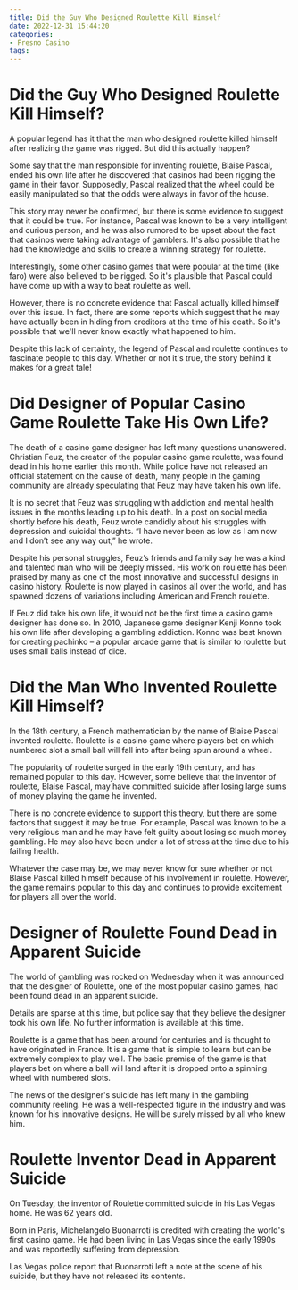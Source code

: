 ```yaml
---
title: Did the Guy Who Designed Roulette Kill Himself
date: 2022-12-31 15:44:20
categories:
- Fresno Casino
tags:
---
```



#  Did the Guy Who Designed Roulette Kill Himself?

A popular legend has it that the man who designed roulette killed himself after realizing the game was rigged. But did this actually happen?

Some say that the man responsible for inventing roulette, Blaise Pascal, ended his own life after he discovered that casinos had been rigging the game in their favor. Supposedly, Pascal realized that the wheel could be easily manipulated so that the odds were always in favor of the house.

This story may never be confirmed, but there is some evidence to suggest that it could be true. For instance, Pascal was known to be a very intelligent and curious person, and he was also rumored to be upset about the fact that casinos were taking advantage of gamblers. It's also possible that he had the knowledge and skills to create a winning strategy for roulette.

Interestingly, some other casino games that were popular at the time (like faro) were also believed to be rigged. So it's plausible that Pascal could have come up with a way to beat roulette as well.

However, there is no concrete evidence that Pascal actually killed himself over this issue. In fact, there are some reports which suggest that he may have actually been in hiding from creditors at the time of his death. So it's possible that we'll never know exactly what happened to him.

Despite this lack of certainty, the legend of Pascal and roulette continues to fascinate people to this day. Whether or not it's true, the story behind it makes for a great tale!

#  Did Designer of Popular Casino Game Roulette Take His Own Life?

The death of a casino game designer has left many questions unanswered. Christian Feuz, the creator of the popular casino game roulette, was found dead in his home earlier this month. While police have not released an official statement on the cause of death, many people in the gaming community are already speculating that Feuz may have taken his own life.

It is no secret that Feuz was struggling with addiction and mental health issues in the months leading up to his death. In a post on social media shortly before his death, Feuz wrote candidly about his struggles with depression and suicidal thoughts. “I have never been as low as I am now and I don’t see any way out,” he wrote.

Despite his personal struggles, Feuz’s friends and family say he was a kind and talented man who will be deeply missed. His work on roulette has been praised by many as one of the most innovative and successful designs in casino history. Roulette is now played in casinos all over the world, and has spawned dozens of variations including American and French roulette.

If Feuz did take his own life, it would not be the first time a casino game designer has done so. In 2010, Japanese game designer Kenji Konno took his own life after developing a gambling addiction. Konno was best known for creating pachinko – a popular arcade game that is similar to roulette but uses small balls instead of dice.

#  Did the Man Who Invented Roulette Kill Himself?

In the 18th century, a French mathematician by the name of Blaise Pascal invented roulette. Roulette is a casino game where players bet on which numbered slot a small ball will fall into after being spun around a wheel.

The popularity of roulette surged in the early 19th century, and has remained popular to this day. However, some believe that the inventor of roulette, Blaise Pascal, may have committed suicide after losing large sums of money playing the game he invented.

There is no concrete evidence to support this theory, but there are some factors that suggest it may be true. For example, Pascal was known to be a very religious man and he may have felt guilty about losing so much money gambling. He may also have been under a lot of stress at the time due to his failing health.

Whatever the case may be, we may never know for sure whether or not Blaise Pascal killed himself because of his involvement in roulette. However, the game remains popular to this day and continues to provide excitement for players all over the world.

#  Designer of Roulette Found Dead in Apparent Suicide

The world of gambling was rocked on Wednesday when it was announced that the designer of Roulette, one of the most popular casino games, had been found dead in an apparent suicide.

Details are sparse at this time, but police say that they believe the designer took his own life. No further information is available at this time.

Roulette is a game that has been around for centuries and is thought to have originated in France. It is a game that is simple to learn but can be extremely complex to play well. The basic premise of the game is that players bet on where a ball will land after it is dropped onto a spinning wheel with numbered slots.

The news of the designer's suicide has left many in the gambling community reeling. He was a well-respected figure in the industry and was known for his innovative designs. He will be surely missed by all who knew him.

#  Roulette Inventor Dead in Apparent Suicide

On Tuesday, the inventor of Roulette committed suicide in his Las Vegas home. He was 62 years old.

Born in Paris, Michelangelo Buonarroti is credited with creating the world's first casino game. He had been living in Las Vegas since the early 1990s and was reportedly suffering from depression.

Las Vegas police report that Buonarroti left a note at the scene of his suicide, but they have not released its contents.